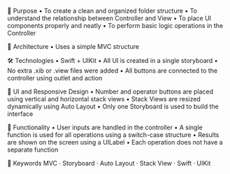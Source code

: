 🎯 Purpose
	•	To create a clean and organized folder structure
	•	To understand the relationship between Controller and View
	•	To place UI components properly and neatly
	•	To perform basic logic operations in the Controller

 🧱 Architecture
	•	Uses a simple MVC structure

 🛠️ Technologies
	•	Swift + UIKit
	•	All UI is created in a single storyboard
	•	No extra .xib or .view files were added
	•	All buttons are connected to the controller using outlet and action


📐 UI and Responsive Design
	•	Number and operator buttons are placed using vertical and horizontal stack views
	•	Stack Views are resized dynamically using Auto Layout
	•	Only one Storyboard is used to build the interface


🔄 Functionality
	•	User inputs are handled in the controller
	•	A single function is used for all operations using a switch-case structure
	•	Results are shown on the screen using a UILabel
	•	Each operation does not have a separate function


🔑 Keywords
MVC · Storyboard · Auto Layout · Stack View · Swift · UIKit
